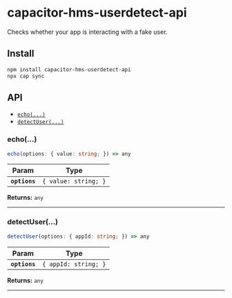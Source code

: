 # capacitor-hms-userdetect-api

Checks whether your app is interacting with a fake user.

## Install

```bash
npm install capacitor-hms-userdetect-api
npx cap sync
```

## API

<docgen-index>

* [`echo(...)`](#echo)
* [`detectUser(...)`](#detectuser)

</docgen-index>

<docgen-api>
<!--Update the source file JSDoc comments and rerun docgen to update the docs below-->

### echo(...)

```typescript
echo(options: { value: string; }) => any
```

| Param         | Type                            |
| ------------- | ------------------------------- |
| **`options`** | <code>{ value: string; }</code> |

**Returns:** <code>any</code>

--------------------


### detectUser(...)

```typescript
detectUser(options: { appId: string; }) => any
```

| Param         | Type                            |
| ------------- | ------------------------------- |
| **`options`** | <code>{ appId: string; }</code> |

**Returns:** <code>any</code>

--------------------

</docgen-api>
